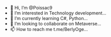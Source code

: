 - 👋 Hi, I’m @Poissac9
- 👀 I’m interested in Technology development...
- 🌱 I’m currently learning C#, Python...
- 💞️ I’m looking to collaborate on Metaverse...
- 📫 How to reach me t.me/BerlyOge...

<!---
Poissac9/Poissac9 is a ✨ special ✨ repository because its `README.md` (this file) appears on your GitHub profile.
You can click the Preview link to take a look at your changes.
--->
